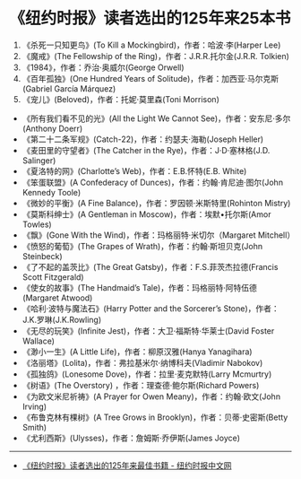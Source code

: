 # 《纽约时报》读者选出的125年来25本书

1. 《杀死一只知更鸟》(To Kill a Mockingbird)，作者：哈波·李(Harper Lee)
2. 《魔戒》(The Fellowship of the Ring)，作者：J.R.R.托尔金(J.R.R. Tolkien)
3. 《1984》，作者：乔治·奥威尔(George Orwell)
4. 《百年孤独》(One Hundred Years of Solitude)，作者：加西亚·马尔克斯(Gabriel García Márquez)
5. 《宠儿》(Beloved)，作者：托妮·莫里森(Toni Morrison)
- 《所有我们看不见的光》(All the Light We Cannot See)，作者：安东尼·多尔(Anthony Doerr)
- 《第二十二条军规》(Catch-22)，作者：约瑟夫·海勒(Joseph Heller)
- 《麦田里的守望者》(The Catcher in the Rye)，作者：J·D·塞林格(J.D. Salinger)
- 《夏洛特的网》(Charlotte’s Web)，作者：E.B.怀特(E.B. White)
- 《笨蛋联盟》(A Confederacy of Dunces)，作者：约翰·肯尼迪·图尔(John Kennedy Toole)
- 《微妙的平衡》(A Fine Balance)，作者：罗因顿·米斯特里(Rohinton Mistry)
- 《莫斯科绅士》(A Gentleman in Moscow)，作者：埃默•托尔斯(Amor Towles)
- 《飘》(Gone With the Wind)，作者：玛格丽特·米切尔（Margaret Mitchell）
- 《愤怒的葡萄》(The Grapes of Wrath)，作者：约翰·斯坦贝克(John Steinbeck)
- 《了不起的盖茨比》(The Great Gatsby)，作者：F.S.菲茨杰拉德(Francis Scott Fitzgerald)
- 《使女的故事》(The Handmaid’s Tale)，作者：玛格丽特·阿特伍德(Margaret Atwood)
- 《哈利·波特与魔法石》(Harry Potter and the Sorcerer’s Stone)，作者：J.K.罗琳(J.K.Rowling)
- 《无尽的玩笑》(Infinite Jest)，作者：大卫·福斯特·华莱士(David Foster Wallace)
- 《渺小一生》(A Little Life)，作者：柳原汉雅(Hanya Yanagihara)
- 《洛丽塔》(Lolita)，作者：弗拉基米尔·纳博科夫(Vladimir Nabokov)
- 《孤独鸽》(Lonesome Dove)，作者：拉里·麦克默特(Larry Mcmurtry)
- 《树语》(The Overstory) ，作者：理查德·鲍尔斯(Richard Powers)
- 《为欧文米尼祈祷》(A Prayer for Owen Meany)，作者：约翰·欧文(John Irving)
- 《布鲁克林有棵树》(A Tree Grows in Brooklyn)，作者：贝蒂·史密斯(Betty Smith)
- 《尤利西斯》(Ulysses)，作者：詹姆斯·乔伊斯(James Joyce)

---

- [《纽约时报》读者选出的125年来最佳书籍 - 纽约时报中文网](https://cn.nytimes.com/culture/20211230/best-book-winners/)

